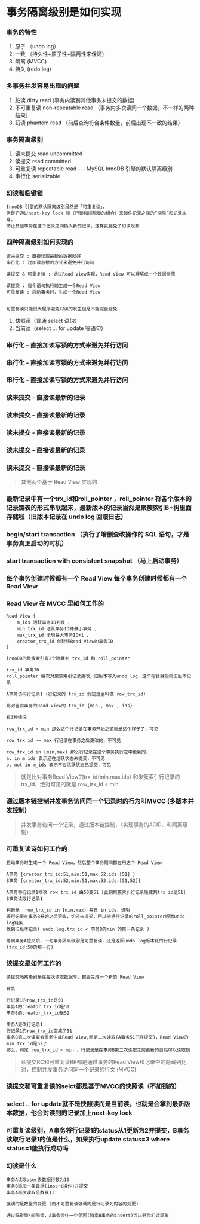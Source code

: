 # 事务隔离级别是如何实现

### 事务的特性

1. 原子 （undo log）
2. 一致 （持久性+原子性+隔离性来保证）
3. 隔离 (MVCC)
4. 持久 (redo log)

### 多事务并发容易出现的问题

1. 脏读 dirty read (事务内读到其他事务未提交的数据)
2. 不可重复读 non-repeatable read  （事务内多次读同一个数据，不一样的两种结果）
3. 幻读 phantom read （前后查询符合条件数量，前后出现不一致的结果）



### 事务隔离级别

1. 读未提交 read uncommitted
2. 读提交 read committed
3. 可重复读 repeatable read ---  MySQL InnoDB 引擎的默认隔离级别
4. 串行化 serializable

### 幻读和临键锁

```
InnoDB 引擎的默认隔离级别虽然是「可重复读」，
但是它通过next-key lock 锁（行锁和间隙锁的组合）来锁住记录之间的“间隙”和记录本身，
防止其他事务在这个记录之间插入新的记录，这样就避免了幻读现象
```


### 四种隔离级别如何实现的

```
读未提交 : 直接读取最新的数据就好
串行化 : 过加读写锁的方式来避免并行访问

读提交 & 可重复读 : 通过Read View实现，Read View 可以理解成一个数据快照

读提交 : 每个语句执行前生成一个Read View 
可重复读 : 启动事务时，生成一个Read View


可重复读只能很大程序避免幻读的发生但是不能完全避免
```

1. 快照读（普通 select 语句）
2. 当前读（select ... for update 等语句）


### 串行化 - 直接加读写锁的方式来避免并行访问
### 串行化 - 直接加读写锁的方式来避免并行访问
### 串行化 - 直接加读写锁的方式来避免并行访问

### 读未提交 - 直接读最新的记录
### 读未提交 - 直接读最新的记录
### 读未提交 - 直接读最新的记录
### 读未提交 - 直接读最新的记录
### 读未提交 - 直接读最新的记录

> 其他两个基于 Read View 实现的


### 最新记录中有一个trx_id和roll_pointer ，roll_pointer 将各个版本的记录链表的形式串联起来，最新版本的记录当然是聚簇索引B+树里面存储啦（旧版本记录在 undo log 回滚日志）

### begin/start transaction （执行了增删查改操作的 SQL 语句，才是事务真正启动的时机）
### start transaction with consistent snapshot （马上启动事务）



### 每个事务创建时候都有一个 Read View 每个事务创建时候都有一个 Read View 
### Read View 在 MVCC 里如何工作的

```
Read View { 
    m_ids 活跃事务ID列表 ， 
    min_trx_id 活跃事务ID种最小事务 ,  
    max_trx_id 全局最大事务ID+1 ，
    creator_trx_id 创建该Read View的事务ID
}

innoDB的聚簇索引有2个隐藏列 trx_id 和 roll_pointer

trx_id 事务ID
roll_pointer 每次对聚簇索引记录更改，旧版本写入undo log，这个指针就指向旧版本记录
```

```
A事务访问行记录1 (行记录的 trx_id 假定这里叫做 row_trx_id)

比对当前事务的Read View的 trx_id {min , max , ids}

有3种情况

row_trx_id < min 那么这个行记录在事务开始之前就是这个样子了，可见

row_trx_id >= max 行记录在事务之后更改的，不可见

row_trx_id in [min,max) 那么行记录在这个事务执行之中更新的，
a. in m_ids 表示还在活跃状态未提交，不可见
b. not in m_ids 表示不在活跃状态已提交，可见

```

> 就是比对事务Read View的trx_id{min,max,ids} 和聚簇索引行记录的trx_id，绝对可见的就是 row_trx_id < min

### 通过版本链控制并发事务访问同一个记录时的行为叫MVCC (多版本并发控制)

> 并发事务访问一个记录，通过版本链控制，（实现事务的ACID、和隔离级别）

### 可重复读诗如何工作的
```
启动事务时生成一个 Read View，然后整个事务期间都在用这个 Read View
```
```
A事务 {creator_trx_id:51,min:51,max 52,ids:[51] }
B事务 {creator_trx_id:52,min:51,max:53,ids:[51,52]}

A事务将行记录1修改 row_trx_id 由50变51 [此刻聚簇索引行记录隐藏列trx_id是51]
B事务读取行记录1

判断是  row_trx_id in [min,max) 并且 in ids，说明
该行记录在事务B开始之后更改，切还未提交，所以依据行记录的roll_pointer顺着undo log链条
找到旧版本记录( undo log.trx_id < 事务B的min 的第一条记录 )

等到事务A提交后，一句事务隔离级别是可重复读，还是返回undo log版本链的行记录(trx_id:50的那一行)
```

### 读提交是如何工作的
```
读提交隔离级别是在每次读取数据时，都会生成一个新的 Read View

背景

行记录1的row_trx_id是50
事务A的creator_trx_id是51
事务B的creator_trx_id是52

事务A更改行记录1
行记录1的row_trx_id变成了51
事务B第二次读取会重新生成Read View,而第二次读取(A事务51已经提交)，Read View的min_trx_id是52了
那么，判定 row_trx_id < min ，行记录是在事务B第二次读取之前更新的自然可以读取到
```

> 读提交RC和可重复读RR都是通过事务的Read View和记录中的隐藏列比对，控制并发事务访问同一个记录的行文 (MVCC)

### 读提交和可重复读的selct都是基于MVCC的快照读（不加锁的）

### select .. for update就不是快照读而是当前读，也就是会拿到最新版本数据，他会对读到的记录加上next-key lock


### 可重复读级别，A事务将行记录1的status从1更新为2并提交，B事务读取行记录1的值是什么，如果执行update status=3 where status=1能执行成功吗

### 幻读是什么
```
事务A读取user表数据行数为10
事务B添加一条数据(insert操作)并提交
事务A再次读取总数变11

强调的是数量的变更 (而不可重复读强调的是行记录列内容的变更)

通过临键锁\间隙锁，A事务锁住一个范围(阻塞B事务的insert)可以避免幻读现象
```